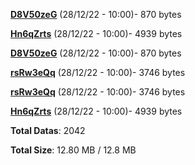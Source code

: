 [**D8V50zeG**](/data/D8V50zeG.txt) (28/12/22 - 10:00)- 870 bytes

[**Hn6qZrts**](/data/Hn6qZrts.txt) (28/12/22 - 10:00)- 4939 bytes

[**D8V50zeG**](/data/D8V50zeG.txt) (28/12/22 - 10:00)- 870 bytes

[**rsRw3eQq**](/data/rsRw3eQq.txt) (28/12/22 - 10:00)- 3746 bytes

[**rsRw3eQq**](/data/rsRw3eQq.txt) (28/12/22 - 10:00)- 3746 bytes

[**Hn6qZrts**](/data/Hn6qZrts.txt) (28/12/22 - 10:00)- 4939 bytes

**Total Datas**: 2042

**Total Size**: 12.80 MB / 12.8 MB